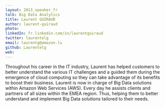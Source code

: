 ```yaml
---
layout: 2013_speaker_fr
talk: Big Data Analytics
title: Laurent GUIRAUD
author: laurent-guiraud
photo: 
linkedIn: fr.linkedin.com/in/laurentguiraud
twitter: laurentelg
email: laurentg@amazon.lu
github: Laurentelg
web: 
---
```


Throughout his career in the IT industry, Laurent has helped customers to better understand the various IT challenges and a guided them during the emergence of cloud computing so they can take advantage of its benefits to boost their business.
Laurent is now in charge of Big Data solutions within Amazon Web Services (AWS). Every day he assists clients and partners of all sizes within the EMEA region. Thus, helping them to better understand and implement Big Data solutions tailored to their needs.
